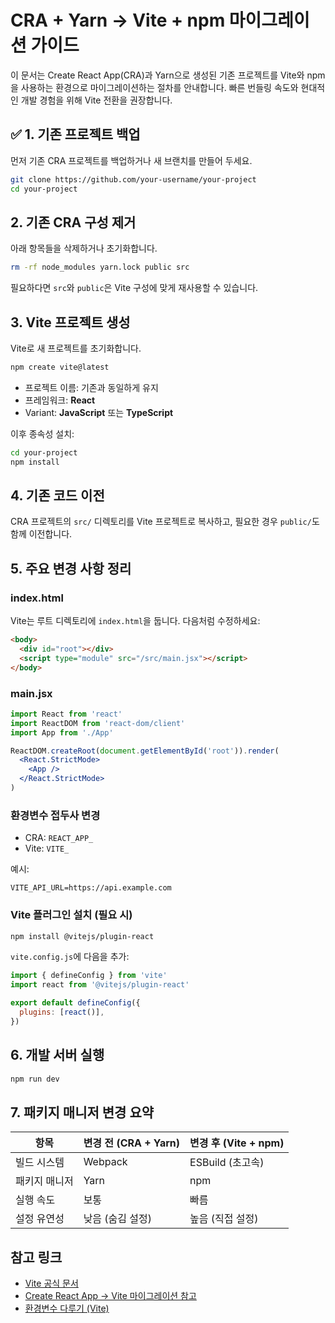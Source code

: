 # CRA + Yarn → Vite + npm 마이그레이션 가이드

이 문서는 Create React App(CRA)과 Yarn으로 생성된 기존 프로젝트를 Vite와 npm을 사용하는 환경으로 마이그레이션하는 절차를 안내합니다. 빠른 번들링 속도와 현대적인 개발 경험을 위해 Vite 전환을 권장합니다.

## ✅ 1. 기존 프로젝트 백업

먼저 기존 CRA 프로젝트를 백업하거나 새 브랜치를 만들어 두세요.

```bash
git clone https://github.com/your-username/your-project
cd your-project
````

## 2. 기존 CRA 구성 제거

아래 항목들을 삭제하거나 초기화합니다.

```bash
rm -rf node_modules yarn.lock public src
```

필요하다면 `src`와 `public`은 Vite 구성에 맞게 재사용할 수 있습니다.

## 3. Vite 프로젝트 생성

Vite로 새 프로젝트를 초기화합니다.

```bash
npm create vite@latest
```

* 프로젝트 이름: 기존과 동일하게 유지
* 프레임워크: **React**
* Variant: **JavaScript** 또는 **TypeScript**

이후 종속성 설치:

```bash
cd your-project
npm install
```

## 4. 기존 코드 이전

CRA 프로젝트의 `src/` 디렉토리를 Vite 프로젝트로 복사하고, 필요한 경우 `public/`도 함께 이전합니다.

## 5. 주요 변경 사항 정리

### index.html

Vite는 루트 디렉토리에 `index.html`을 둡니다. 다음처럼 수정하세요:

```html
<body>
  <div id="root"></div>
  <script type="module" src="/src/main.jsx"></script>
</body>
```

### main.jsx

```jsx
import React from 'react'
import ReactDOM from 'react-dom/client'
import App from './App'

ReactDOM.createRoot(document.getElementById('root')).render(
  <React.StrictMode>
    <App />
  </React.StrictMode>
)
```

### 환경변수 접두사 변경

* CRA: `REACT_APP_`
* Vite: `VITE_`

예시:

```env
VITE_API_URL=https://api.example.com
```

### Vite 플러그인 설치 (필요 시)

```bash
npm install @vitejs/plugin-react
```

`vite.config.js`에 다음을 추가:

```js
import { defineConfig } from 'vite'
import react from '@vitejs/plugin-react'

export default defineConfig({
  plugins: [react()],
})
```

## 6. 개발 서버 실행

```bash
npm run dev
```

## 7. 패키지 매니저 변경 요약

| 항목      | 변경 전 (CRA + Yarn) | 변경 후 (Vite + npm) |
| ------- | ----------------- | ----------------- |
| 빌드 시스템  | Webpack           | ESBuild (초고속)     |
| 패키지 매니저 | Yarn              | npm               |
| 실행 속도   | 보통                | 빠름                |
| 설정 유연성  | 낮음 (숨김 설정)        | 높음 (직접 설정)        |

## 참고 링크

* [Vite 공식 문서](https://vitejs.dev/)
* [Create React App → Vite 마이그레이션 참고](https://vitejs.dev/guide/)
* [환경변수 다루기 (Vite)](https://vitejs.dev/guide/env-and-mode.html)
